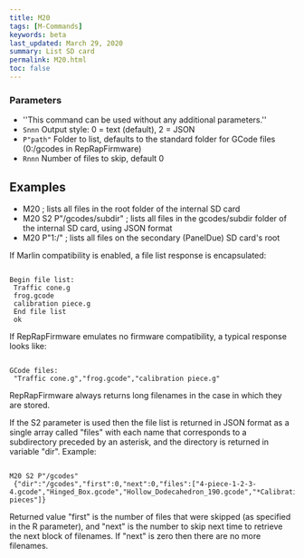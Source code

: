 ```yaml
---
title: M20
tags: [M-Commands] 
keywords: beta 
last_updated: March 29, 2020 
summary: List SD card 
permalink: M20.html
toc: false 
---
```



### Parameters

* ''This command can be used without any additional parameters.''
* `Snnn` Output style: 0 = text (default), 2 = JSON
* `P"path"` Folder to list, defaults to the standard folder for GCode files (0:/gcodes in RepRapFirmware)
* `Rnnn` Number of files to skip, default 0

## Examples

* M20   ; lists all files in the root folder of the internal SD card
* M20 S2 P"/gcodes/subdir"   ; lists all files in the gcodes/subdir folder of the internal SD card, using JSON format
* M20 P"1:/"   ; lists all files on the secondary (PanelDue) SD card's root

If Marlin compatibility is enabled, a file list response is encapsulated:

```

Begin file list:
 Traffic cone.g
 frog.gcode
 calibration piece.g
 End file list
 ok

```

If RepRapFirmware emulates no firmware compatibility, a typical response looks like:

```

GCode files:
 "Traffic cone.g","frog.gcode","calibration piece.g"

```

RepRapFirmware always returns long filenames in the case in which they are stored.

If the S2 parameter is used then the file list is returned in JSON format as a single array called "files" with each name that corresponds to a subdirectory preceded by an asterisk, and the directory is returned in variable "dir". Example:

```

M20 S2 P"/gcodes"
 {"dir":"/gcodes","first":0,"next":0,"files":["4-piece-1-2-3-4.gcode","Hinged_Box.gcode","Hollow_Dodecahedron_190.gcode","*Calibration pieces"]}

```

Returned value "first" is the number of files that were skipped (as specified in the R parameter), and "next" is the number to skip next time to retrieve the next block of filenames. If "next" is zero then there are no more filenames.

